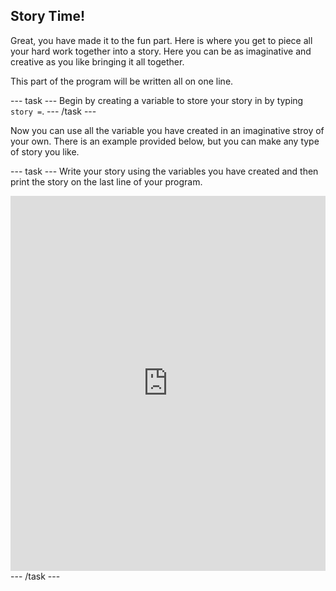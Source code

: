 ## Story Time!

Great, you have made it to the fun part. Here is where you get to piece all your hard work together into a story. Here you can be as imaginative and creative as you like bringing it all together.

This part of the program will be written all on one line.

--- task ---
Begin by creating a variable to store your story in by typing `story =`.
--- /task ---

Now you can use all the variable you have created in an imaginative stroy of your own. There is an example provided below, but you can make any type of story you like.

--- task ---
Write your story using the variables you have created and then print the story on the last line of your program.

<iframe src="https://trinket.io/embed/python/904db1ae15" width="100%" height="600" frameborder="0" marginwidth="0" marginheight="0" allowfullscreen></iframe>
--- /task ---
